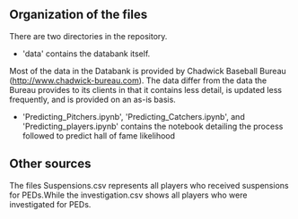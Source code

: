 
Organization of the files
-------------------------

There are two directories in the repository.

* 'data' contains the databank itself.  

Most of the data in the Databank is provided by Chadwick Baseball Bureau
(http://www.chadwick-bureau.com).  The data differ from the data the Bureau provides
to its clients in that it contains less detail, is updated less frequently, 
and is provided on an as-is basis.


* 'Predicting_Pitchers.ipynb', 'Predicting_Catchers.ipynb', and 'Predicting_players.ipynb' contains the notebook detailing the process followed
to predict hall of fame likelihood



Other sources
-------------

The files Suspensions.csv represents all players who received suspensions for PEDs.While the
investigation.csv shows all players who were investigated for PEDs.

